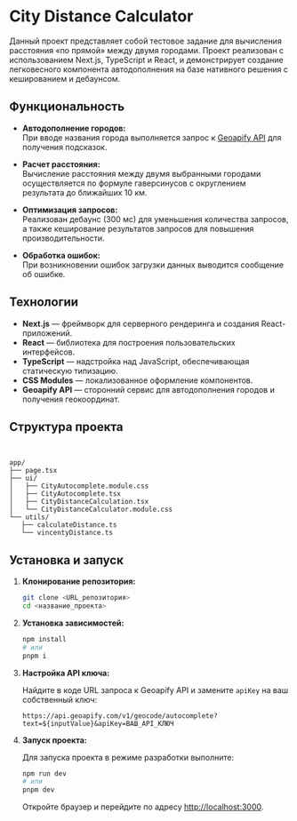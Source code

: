# City Distance Calculator

Данный проект представляет собой тестовое задание для вычисления расстояния «по прямой» между двумя городами. Проект реализован с использованием Next.js, TypeScript и React, и демонстрирует создание легковесного компонента автодополнения на базе нативного решения с кешированием и дебаунсом.

## Функциональность

- **Автодополнение городов:**  
  При вводе названия города выполняется запрос к [Geoapify API](https://www.geoapify.com/) для получения подсказок.

- **Расчет расстояния:**  
  Вычисление расстояния между двумя выбранными городами осуществляется по формуле гаверсинусов с округлением результата до ближайших 10 км.

- **Оптимизация запросов:**  
  Реализован дебаунс (300 мс) для уменьшения количества запросов, а также кеширование результатов запросов для повышения производительности.

- **Обработка ошибок:**  
  При возникновении ошибок загрузки данных выводится сообщение об ошибке.

## Технологии

- **Next.js** — фреймворк для серверного рендеринга и создания React-приложений.
- **React** — библиотека для построения пользовательских интерфейсов.
- **TypeScript** — надстройка над JavaScript, обеспечивающая статическую типизацию.
- **CSS Modules** — локализованное оформление компонентов.
- **Geoapify API** — сторонний сервис для автодополнения городов и получения геокоординат.

## Структура проекта

```


app/
├── page.tsx
├── ui/
│   ├── CityAutocomplete.module.css
│   ├── CityAutocomplete.tsx
│   ├── CityDistanceCalculation.tsx
│   └── CityDistanceCalculator.module.css
└── utils/
   ├── calculateDistance.ts
   └── vincentyDistance.ts
```

## Установка и запуск

1. **Клонирование репозитория:**

   ```bash
   git clone <URL_репозитория>
   cd <название_проекта>
   ```

2. **Установка зависимостей:**

   ```bash
   npm install
   # или
   pnpm i
   ```

3. **Настройка API ключа:**

   Найдите в коде URL запроса к Geoapify API и замените `apiKey` на ваш собственный ключ:

   ```tsx
   https://api.geoapify.com/v1/geocode/autocomplete?text=${inputValue}&apiKey=ВАШ_API_КЛЮЧ
   ```

4. **Запуск проекта:**

   Для запуска проекта в режиме разработки выполните:

   ```bash
   npm run dev
   # или
   pnpm dev
   ```

   Откройте браузер и перейдите по адресу [http://localhost:3000](http://localhost:3000).
